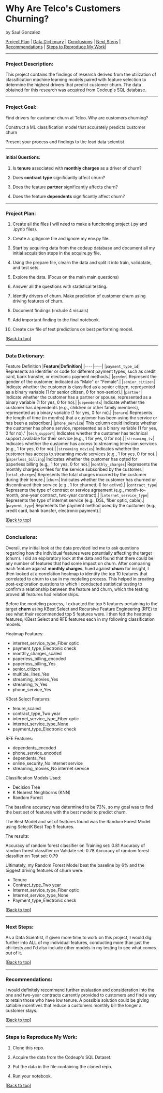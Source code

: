 # <a name="top"></a>Why Are Telco's Customers Churning?

by Saul Gonzalez
 

[Project Plan](#Project_Plan) | [Data Dictionary](#Data_Dictionary) | [Conclusions](#Conclusions) | [Next Steps](#Next_Steps) | [Recommendations](#Recommendations) | [Steps to Reproduce My Work](#Steps_to_Reproduce_My_Work)|

***
<h3><b>Project Description:</b></h3>  

This project contains the findings of research derived from the utilization of classification machine learning models paired with feature selection to determine the highest drivers that predict customer churn. The data obtained for this research was acquired from Codeup's SQL database.

    
***
<h3><b>Project Goal:</b></h3>  

Find drivers for customer churn at Telco. Why are customers churning?

Construct a ML classification model that accurately predicts customer churn

Present your process and findings to the lead data scientist


***
<h4><b>Initial Questions:</b></h4>

1. Is <b>tenure</b> associated with <b>monthly charges</b> as a driver of churn? 

2. Does <b>contract type</b> significantly affect churn?

3. Does the feature <b>partner</b> significantly affects churn?

4. Does the feature <b>dependents</b> significantly affect churn?

***
<a name="Project_Plan"></a><h3><b>Project Plan:</b></h3>

1. Create all the files I will need to make a funcitoning project (.py and .ipynb files).

2. Create a .gitignore file and ignore my env.py file.

3. Start by acquiring data from the codeup database and document all my initial acquisition steps in the acquire.py file.

4. Using the prepare file, clearn the data and split it into train, validatate, and test sets.

5. Explore the data. (Focus on the main main questions)

6. Answer all the questions with statistical testing.

7. Identify drivers of churn. Make prediction of customer churn using driving features of churn.

8. Document findings (include 4 visuals)

9. Add important finding to the final notebook.

10. Create csv file of test predictions on best performing model.

[[Back to top](#top)]

***
<a name="Data_Dictionary"></a><h3><b>Data Dictionary:</b></h3>

Feature	Definition
|**Feature**|**Definition**|
|----|----|
|`payment_type_id`| Represents an identifier or code for different payment types, such as credit card, bank transfer, or electronic payment methods.|
|`gender`| Represent the gender of the customer, indicated as "Male" or "Female".|
|`senior_citizen`| Indicate whether the customer is classified as a senior citizen, represented as a binary variable (1 for senior citizen, 0 for non-senior).|
|`partner`| Indicate whether the customer has a partner or spouse, represented as a binary variable (1 for yes, 0 for no).|
|`dependents`| Indicate whether the customer has dependents (e.g., children or other family members), represented as a binary variable (1 for yes, 0 for no).|
|`tenure`| Represents the length of time (in months) that a customer has been using the service or has been a subscriber.|
|`phone_service`| This column could indicate whether the customer has phone service, represented as a binary variable (1 for yes, 0 for no)."
|`tech_support`| Indicates whether the customer has technical support available for their service (e.g., 1 for yes, 0 for no).|
|`streaming_tv`| Indicates whether the customer has access to streaming television services (e.g., 1 for yes, 0 for no).|
|`streaming_movies`| Indicates whether the customer has access to streaming movie services (e.g., 1 for yes, 0 for no).|
|`paperless_billing`| Indicates whether the customer has opted for paperless billing (e.g., 1 for yes, 0 for no).|
|`monthly_charges`| Represents the monthly charges or fees for the service subscribed by the customer.|
|`total_charges`| Represents the total charges incurred by the customer during their tenure.|
|`churn`| Indicates whether the customer has churned or discontinued their service (e.g., 1 for churned, 0 for active).|
|`contract_type`| Represents the type of contract or service agreement (e.g., month-to-month, one-year contract, two-year contract).|
|`internet_service_type`| Represents the type of internet service (e.g., DSL, fiber optic, cable).|
|`payment_type`| Represents the payment method used by the customer (e.g., credit card, bank transfer, electronic payment).|

[[Back to top](#top)]


***
<a name="Conclusions"></a><h3><b>Conclusions:</b></h3>

Overall, my initial look at the data provided led me to ask questions regarding how the individual features were potentially affecting the target (churn). I  did an exploratory look at the data and found that there could be any number of features that had some impact on churn. After comparing each feature against <b>monthly charges</b>, hued against <b>churn</b> for insight, I then looked at a correlation heatmap to identify the top 10 features that correlated to churn to use in my modeling process. This helped in creating post-exploration questions to which I conducted statistical testing to confirm a relationship between the feature and churn, which the testing proved all features had relationships.  

Before the modeling process, I extracted the top 5 features pertaining to the target <b>churn</b> using KBest Select and Recursive Feature Engineering (RFE) to see what their recommended top 5 features were. I then fed the heatmap features, KBest Select and RFE features each in my following classification models.

Heatmap Features:
- internet_service_type_Fiber optic
- payment_type_Electronic check
- monthly_charges_scaled
- paperless_billing_encoded
- paperless_billing_Yes
- senior_citizen
- multiple_lines_Yes
- streaming_movies_Yes
- streaming_tv_Yes
- phone_service_Yes

KBest Select Features:
- tenure_scaled
- contract_type_Two year
- internet_service_type_Fiber optic
- internet_service_type_None
- payment_type_Electronic check

RFE Features:
- dependents_encoded
- phone_service_encoded
- dependents_Yes
- online_security_No internet service
- streaming_movies_No internet service

Classification Models Used:
- Decision Tree
- K Nearest Neighborns (KNN)
- Random Forest

The baseline accuracy was determined to be 73%, so my goal was to find the best set of features with the best model to predict churn.

The Best Model and set of features found was the Random Forest Model using SelectK Best Top 5 features.

The results:

Accuracy of random forest classifier on Training set: 0.81
Accuracy of random forest classifier on Validate set: 0.78
Accuracy of random forest classifier on Test set: 0.79

Ultimately, my Random Forest Model beat the baseline by 6% and the biggest driving features of churn were:
- Tenure
- Contract_type_Two year
- Internet_service_type_Fiber optic
- Internet_service_type_None
- Payment_type_Electronic check

[[Back to top](#top)]


***    
<a name="Next_Steps"></a><h3><b>Next Steps:</b></h3>

As a Data Scientist, if given more time to work on this project, I would dig further into ALL of my individual features, conducting more than just the chi-tests and I'd also include other models in my testing to see what comes out of it.

    
[[Back to top](#top)]
    

***    
<a name="Recommendations"></a><h3><b>Recommendations:</b></h3>  

I would definitely recommend further evaluation and consideration into the one and two-year contracts currently provided to customers and find a way to retain those who have low tenure. A possible solution could be giving satiable incentives that reduce a customers monthly bill the longer a customer stays.
    
[[Back to top](#top)]
    

***    
<a name="Steps_to_Reproduce_My_Work"></a><h3><b>Steps to Reproduce My Work:</b></h3>

1. Clone this repo.

2. Acquire the data from the Codeup's SQL Dataset.

3. Put the data in the file containing the cloned repo.

4. Run your notebook.
    
[[Back to top](#top)]